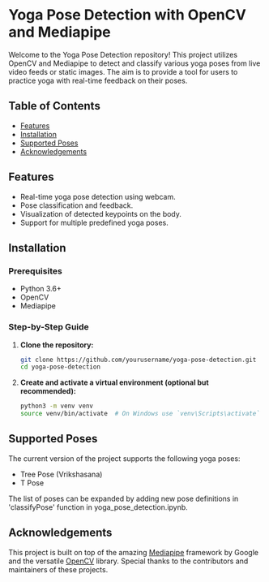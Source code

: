 # Yoga Pose Detection with OpenCV and Mediapipe

Welcome to the Yoga Pose Detection repository! This project utilizes OpenCV and Mediapipe to detect and classify various yoga poses from live video feeds or static images. The aim is to provide a tool for users to practice yoga with real-time feedback on their poses.

## Table of Contents
- [Features](#features)
- [Installation](#installation)
- [Supported Poses](#supported-poses)
- [Acknowledgements](#acknowledgements)

## Features
- Real-time yoga pose detection using webcam.
- Pose classification and feedback.
- Visualization of detected keypoints on the body.
- Support for multiple predefined yoga poses.

## Installation
### Prerequisites
- Python 3.6+
- OpenCV
- Mediapipe

### Step-by-Step Guide
1. **Clone the repository:**
   ```bash
   git clone https://github.com/yourusername/yoga-pose-detection.git
   cd yoga-pose-detection
   ```

2. **Create and activate a virtual environment (optional but recommended):**
   ```bash
   python3 -m venv venv
   source venv/bin/activate  # On Windows use `venv\Scripts\activate`
   ```
   
## Supported Poses
The current version of the project supports the following yoga poses:
- Tree Pose (Vrikshasana)
- T Pose

The list of poses can be expanded by adding new pose definitions in 'classifyPose' function in yoga_pose_detection.ipynb.

## Acknowledgements
This project is built on top of the amazing [Mediapipe](https://mediapipe.dev/) framework by Google and the versatile [OpenCV](https://opencv.org/) library. Special thanks to the contributors and maintainers of these projects.

